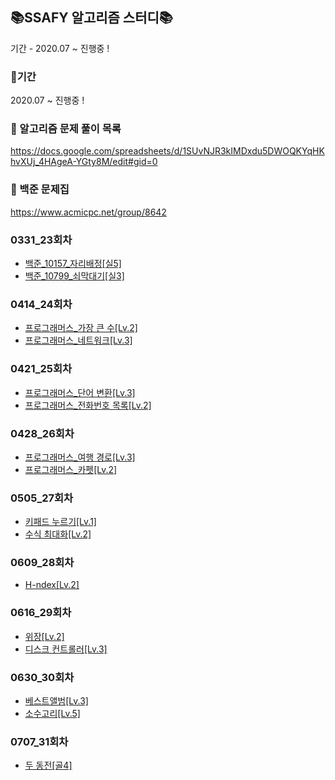 ## 📚SSAFY 알고리즘 스터디📚

기간 - 2020.07 ~ 진행중 ! 

### 📒기간
2020.07 ~ 진행중 ! 

### 📗 알고리즘 문제 풀이 목록
https://docs.google.com/spreadsheets/d/1SUvNJR3kIMDxdu5DWOQKYqHKhvXUj_4HAgeA-YGty8M/edit#gid=0

### 📘 백준 문제집
https://www.acmicpc.net/group/8642


### 0331_23회차
- [백준_10157_자리배정[실5]](https://www.acmicpc.net/problem/10157)
- [백준_10799_쇠막대기[실3]](https://www.acmicpc.net/problem/10799)

### 0414_24회차
- [프로그래머스_가장 큰 수[Lv.2]](https://programmers.co.kr/learn/courses/30/lessons/42746)
- [프로그래머스_네트워크[Lv.3]](https://programmers.co.kr/learn/courses/30/lessons/43162)

### 0421_25회차
- [프로그래머스_단어 변환[Lv.3]](https://programmers.co.kr/learn/courses/30/lessons/43163)
- [프로그래머스_전화번호 목록[Lv.2]](https://programmers.co.kr/learn/courses/30/lessons/42577)

### 0428_26회차
- [프로그래머스_여행 경로[Lv.3]](https://programmers.co.kr/learn/courses/30/lessons/43164)
- [프로그래머스_카펫[Lv.2]](https://programmers.co.kr/learn/courses/30/lessons/42842)

### 0505_27회차
- [키패드 누르기[Lv.1]](https://programmers.co.kr/learn/courses/30/lessons/67256)
- [수식 최대화[Lv.2]](https://programmers.co.kr/learn/courses/30/lessons/67257)

### 0609_28회차
- [H-ndex[Lv.2]](https://programmers.co.kr/learn/courses/30/lessons/42747)

### 0616_29회차
- [위장[Lv.2]](https://programmers.co.kr/learn/courses/30/lessons/42578)
- [디스크 컨트롤러[Lv.3]](https://programmers.co.kr/learn/courses/30/lessons/42627)

### 0630_30회차
- [베스트앨범[Lv.3]](https://programmers.co.kr/learn/courses/30/lessons/42579)
- [소수고리[Lv.5]](https://level.goorm.io/exam/43234/%EC%86%8C%EC%88%98-%EA%B3%A0%EB%A6%AC/quiz/1)

### 0707_31회차
- [두 동전[골4]](https://www.acmicpc.net/problem/16197)
